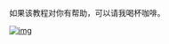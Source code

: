 如果该教程对你有帮助，可以请我喝杯咖啡。

[![img](https://camo.githubusercontent.com/4ae7c920328b1f61428207c4ecfda1328101dc92192722bcf723084116d0e253/68747470733a2f2f63646e2e6a7364656c6976722e6e65742f67682f64636c65662f43444e2f72656e70792f536e6970617374655f323032322d30352d30315f32322d33322d35362e706e67)](https://camo.githubusercontent.com/4ae7c920328b1f61428207c4ecfda1328101dc92192722bcf723084116d0e253/68747470733a2f2f63646e2e6a7364656c6976722e6e65742f67682f64636c65662f43444e2f72656e70792f536e6970617374655f323032322d30352d30315f32322d33322d35362e706e67)